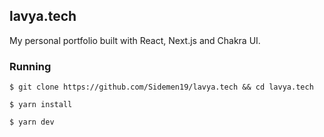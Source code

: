 ## lavya.tech
My personal portfolio built with React, Next.js and Chakra UI.

### Running
```shell
$ git clone https://github.com/Sidemen19/lavya.tech && cd lavya.tech

$ yarn install

$ yarn dev
```
